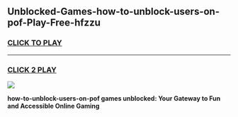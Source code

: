 
## Unblocked-Games-how-to-unblock-users-on-pof-Play-Free-hfzzu
<h3>
<a href="https://premium76.site?title=how-to-unblock-users-on-pof&ref=21A">CLICK TO PLAY</a></h3>
<hr>

<h3>
<a href="https://premium76.site?title=how-to-unblock-users-on-pof&ref=21A">CLICK 2 PLAY</a>
  
</h3>

<a href="https://premium76.site?title=how-to-unblock-users-on-pof&ref=21A"><img src="https://clearcache.store/games.png"></a>


**how-to-unblock-users-on-pof games unblocked: Your Gateway to Fun and Accessible Online Gaming**
